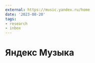 ```yaml
---
external: https://music.yandex.ru/home
date: '2023-08-20'
tags:
- research
- inbox
---
```


# Яндекс Музыка
